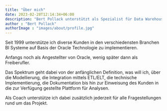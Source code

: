 ```yaml
---
title: "Über mich"
date: 2023-02-28T12:14:34+06:00
description: "Bert Pollack unterstützt als Spezialist für Data Warehousing, BI Systeme und Oracle Technologien diverse Kunden in verschiedenen Branchen."
author : "Bert Pollack"
authorImage : "images/about/profile.jpg"
---
```


Seit 1999 unterstütze ich diverse Kunden in den verschiedensten Branchen BI Systeme auf Basis der Oracle Technologie zu implementieren.

Anfangs noch als Angestellter von Oracle, wenig später dann als Freiberufler.

Das Spektrum geht dabei von der anfänglichen Definition, was will ich, über die Modellierung, die Integration mittels ETL/ELT, die technische Implementierung, die Dokumentation bis hin zur Einweisung des Kunden in die zur Verfügung gestellte Plattform für Analysen.

Als Coach unterstütze ich dabei zusätzlich jederzeit für alle Fragestellungen rund um das Projekt.
